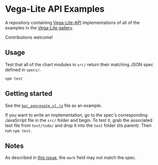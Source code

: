 Vega-Lite API Examples
===

A repository containing [Vega-Lite-API](https://vega.github.io/vega-lite-api/) implementations of all of the examples in the [Vega-Lite gallery](https://vega.github.io/vega-lite/examples/).

Contributions welcome!

## Usage

Test that all of the chart modules in `src/` return their matching JSON spec defined in `specs/`.

```
npm test
```

## Getting started

See the [`bar_aggregate.vl.js`](./src/bar_aggregate.vl.js) file as an example.

If you want to write an implementation, go to the spec's corresponding JavaScript file in the `src/` folder and begin. To test it, grab the associated test file from `test/todo/` and drop it into the `test` folder (its parent). Then run `npm test`.

## Notes

As described in [this issue](https://github.com/vega/vega-lite-api/issues/440), the `mark` field may not match the spec.
